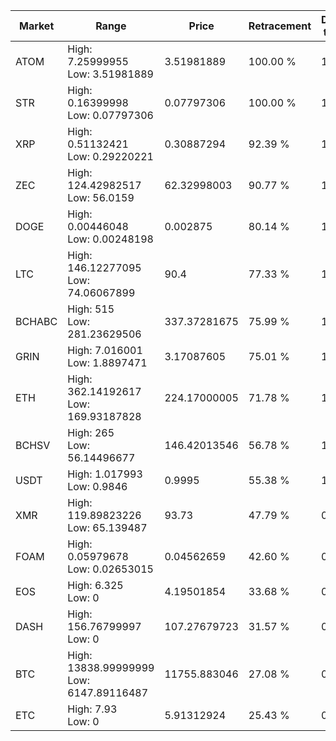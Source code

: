 | Market | Range | Price| Retracement | Doubles to 50% |
| --- | --- | --- | --- | --- |
| ATOM | High: 7.25999955<br />Low: 3.51981889 | 3.51981889 | 100.00 % | 1.53 |
| STR | High: 0.16399998<br />Low: 0.07797306 | 0.07797306 | 100.00 % | 1.55 |
| XRP | High: 0.51132421<br />Low: 0.29220221 | 0.30887294 | 92.39 % | 1.30 |
| ZEC | High: 124.42982517<br />Low: 56.0159 | 62.32998003 | 90.77 % | 1.45 |
| DOGE | High: 0.00446048<br />Low: 0.00248198 | 0.002875 | 80.14 % | 1.21 |
| LTC | High: 146.12277095<br />Low: 74.06067899 | 90.4 | 77.33 % | 1.22 |
| BCHABC | High: 515<br />Low: 281.23629506 | 337.37281675 | 75.99 % | 1.18 |
| GRIN | High: 7.016001<br />Low: 1.8897471 | 3.17087605 | 75.01 % | 1.40 |
| ETH | High: 362.14192617<br />Low: 169.93187828 | 224.17000005 | 71.78 % | 1.19 |
| BCHSV | High: 265<br />Low: 56.14496677 | 146.42013546 | 56.78 % | 1.10 |
| USDT | High: 1.017993<br />Low: 0.9846 | 0.9995 | 55.38 % | 1.00 |
| XMR | High: 119.89823226<br />Low: 65.139487 | 93.73 | 47.79 % | 0.00 |
| FOAM | High: 0.05979678<br />Low: 0.02653015 | 0.04562659 | 42.60 % | 0.00 |
| EOS | High: 6.325<br />Low: 0 | 4.19501854 | 33.68 % | 0.00 |
| DASH | High: 156.76799997<br />Low: 0 | 107.27679723 | 31.57 % | 0.00 |
| BTC | High: 13838.99999999<br />Low: 6147.89116487 | 11755.883046 | 27.08 % | 0.00 |
| ETC | High: 7.93<br />Low: 0 | 5.91312924 | 25.43 % | 0.00 |
